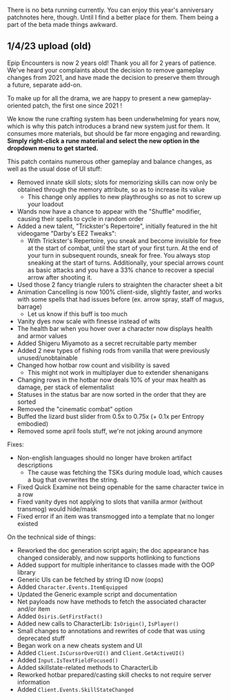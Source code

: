 
There is no beta running currently. You can enjoy this year's anniversary patchnotes here, though. Until I find a better place for them. Them being a part of the beta made things awkward.

## 1/4/23 upload (old)

Epip Encounters is now 2 years old! Thank you all for 2 years of patience. We've heard your complaints about the decision to remove gameplay changes from 2021, and have made the decision to preserve them through a future, separate add-on.

To make up for all the drama, we are happy to present a new gameplay-oriented patch, the first one since 2021 !

We know the rune crafting system has been underwhelming for years now, which is why this patch introduces a brand new system just for them. It consumes more materials, but should be far more engaging and rewarding. **Simply right-click a rune material and select the new option in the dropdown menu to get started.**

This patch contains numerous other gameplay and balance changes, as well as the usual dose of UI stuff:

- Removed innate skill slots; slots for memorizing skills can now only be obtained through the memory attribute, so as to increase its value
    - This change only applies to new playthroughs so as not to screw up your loadout
- Wands now have a chance to appear with the "Shuffle" modifier, causing their spells to cycle in random order
- Added a new talent, "Trickster's Repertoire", initially featured in the hit videogame "Darby's EE2 Tweaks":
    - With Trickster's Repertoire, you sneak and become invisible for free at the start of combat, until the start of your first turn. At the end of your turn in subsequent rounds, sneak for free. You always stop sneaking at the start of turns. Additionally, your special arrows count as basic attacks and you have a 33% chance to recover a special arrow after shooting it.
- Used those 2 fancy triangle rulers to straighten the character sheet a bit
- Animation Cancelling is now 100% client-side, slightly faster, and works with some spells that had issues before (ex. arrow spray, staff of magus, barrage)
    - Let us know if this buff is too much
- Vanity dyes now scale with finesse instead of wits
- The health bar when you hover over a character now displays health and armor values
- Added Shigeru Miyamoto as a secret recruitable party member
- Added 2 new types of fishing rods from vanilla that were previously unused/unobtainable
- Changed how hotbar row count and visibility is saved
    - This might not work in multiplayer due to extender shenanigans
- Changing rows in the hotbar now deals 10% of your max health as damage, per stack of elementalist
- Statuses in the status bar are now sorted in the order that they are sorted
- Removed the "cinematic combat" option
- Buffed the lizard bust slider from 0.5x to 0.75x (+ 0.1x per Entropy embodied)
- Removed some april fools stuff, we're not joking around anymore

Fixes:

- Non-english languages should no longer have broken artifact descriptions
    - The cause was fetching the TSKs during module load, which causes a bug that overwrites the string.
- Fixed Quick Examine not being openable for the same character twice in a row
- Fixed vanity dyes not applying to slots that vanilla armor (without transmog) would hide/mask
- Fixed error if an item was transmogged into a template that no longer existed

On the technical side of things:

- Reworked the doc generation script again; the doc appearance has changed considerably, and now supports hotlinking to functions
- Added support for multiple inheritance to classes made with the OOP library
- Generic UIs can be fetched by string ID now (oops)
- Added `Character.Events.ItemEquipped`
- Updated the Generic example script and documentation
- Net payloads now have methods to fetch the associated character and/or item
- Added `Osiris.GetFirstFact()`
- Added new calls to CharacterLib: `IsOrigin()`, `IsPlayer()`
- Small changes to annotations and rewrites of code that was using deprecated stuff
- Began work on a new cheats system and UI
- Added `Client.IsCursorOverUI()` and `Client.GetActiveUI()`
- Added `Input.IsTextFieldFocused()`
- Added skillstate-related methods to CharacterLib
- Reworked hotbar prepared/casting skill checks to not require server information
- Added `Client.Events.SkillStateChanged`